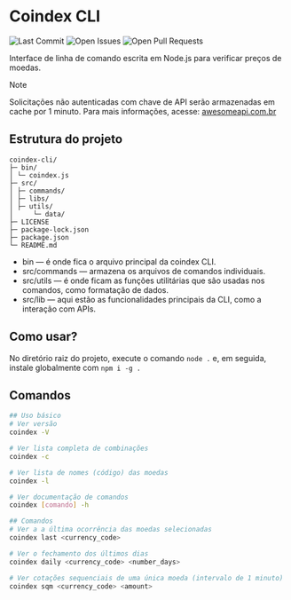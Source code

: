 # Coindex CLI
![Last Commit](https://img.shields.io/github/last-commit/vilelajs/coindex-cli)
![Open Issues](https://img.shields.io/github/issues/vilelajs/coindex-cli)
![Open Pull Requests](https://img.shields.io/github/issues-pr/vilelajs/coindex-cli)

Interface de linha de comando escrita em Node.js para verificar preços de moedas.

> [!NOTE]
> Solicitações não autenticadas com chave de API serão armazenadas em cache por 1 minuto. Para mais informações, acesse: [awesomeapi.com.br](https://awesomeapi.com.br/)

## Estrutura do projeto

```
coindex-cli/
├─ bin/
│ └─ coindex.js
├─ src/
│ ├─ commands/
│ ├─ libs/
│ ├─ utils/
│     └─ data/
├─ LICENSE
├─ package-lock.json
├─ package.json
└─ README.md
```

- bin — é onde fica o arquivo principal da coindex CLI.
- src/commands — armazena os arquivos de comandos individuais.
- src/utils — é onde ficam as funções utilitárias que são usadas nos comandos, como formatação de dados.
- src/lib — aqui estão as funcionalidades principais da CLI, como a interação com APIs.

## Como usar?

No diretório raiz do projeto, execute o comando `node .` e, em seguida, instale globalmente com `npm i -g .`

## Comandos

```bash
## Uso básico
# Ver versão
coindex -V

# Ver lista completa de combinações
coindex -c

# Ver lista de nomes (código) das moedas
coindex -l

# Ver documentação de comandos
coindex [comando] -h

## Comandos
# Ver a a última ocorrência das moedas selecionadas
coindex last <currency_code>

# Ver o fechamento dos últimos dias
coindex daily <currency_code> <number_days>

# Ver cotações sequenciais de uma única moeda (intervalo de 1 minuto)
coindex sqm <currency_code> <amount>
```
